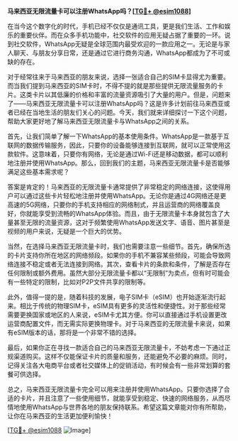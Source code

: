 **马来西亚无限流量卡可以注册WhatsApp吗？[[TG💪+ @esim1088](https://t.me/s/esim1088)]**

在当今这个数字化的时代，手机已经不仅仅是通讯工具，更是我们生活、工作和娱乐的重要伙伴。而在众多手机功能中，社交软件的应用无疑占据了重要的一环。说到社交软件，WhatsApp无疑是全球范围内最受欢迎的一款应用之一。无论是与家人聊天、与朋友分享日常，还是通过它进行商务沟通，WhatsApp都成为了不可或缺的存在。

对于经常往来于马来西亚的朋友来说，选择一张适合自己的SIM卡显得尤为重要。而当我们提到马来西亚的SIM卡时，不得不提的就是那些提供无限流量服务的卡片。这类卡片以其低廉的价格和丰富的流量资源吸引了大量的用户。但是，问题来了——马来西亚无限流量卡可以注册WhatsApp吗？这是许多计划前往马来西亚或者已经在当地生活的朋友们关心的问题。今天，我们就来详细探讨一下这个问题，帮助大家更好地了解马来西亚无限流量卡与WhatsApp之间的关系。

首先，让我们简单了解一下WhatsApp的基本使用条件。WhatsApp是一款基于互联网的数据传输服务，因此，只要你的设备能够连接到互联网，就可以正常使用这款软件。这意味着，只要你有网络，无论是通过Wi-Fi还是移动数据，都可以顺利地注册并使用WhatsApp。那么，回到我们的主题，马来西亚无限流量卡是否能够满足这些基本需求呢？

答案是肯定的！马来西亚的无限流量卡通常提供了非常稳定的网络连接，这使得用户可以通过这些卡片轻松地注册并使用WhatsApp。无论你是通过4G网络还是更高速的5G网络，只要你的手机支持相应的网络制式，并且运营商的网络覆盖良好，你就能享受到流畅的WhatsApp体验。而且，由于无限流量卡本身就包含了大量甚至无限的流量资源，这对于频繁使用WhatsApp发送文字、语音、图片甚至是视频的用户来说，无疑是一个巨大的优势。

当然，在选择马来西亚无限流量卡时，我们也需要注意一些细节。首先，确保所选的卡片支持你所在地区的网络频段。如果你的手机不兼容某些频段，可能会导致网络连接不稳定或者无法连接到网络。其次，查看卡片的条款和条件，了解是否存在任何限制或额外费用。虽然大部分无限流量卡都以“无限制”为卖点，但有时可能会有一些特定的限制，比如对P2P文件共享的限制等。

此外，值得一提的是，随着科技的发展，电子SIM卡（eSIM）也开始逐渐流行起来。相比于传统的物理SIM卡，eSIM具有更多的灵活性和便捷性。对于那些经常需要更换国家或地区的人来说，eSIM卡尤其方便。你可以直接通过手机设置更改运营商配置文件，而无需实际更换物理卡。对于马来西亚的无限流量卡来说，如果有eSIM版本的话，那将是一个非常不错的选择。

最后，如果你正在寻找一款适合自己的马来西亚无限流量卡，不妨考虑一下通过正规渠道购买。这样不仅能保证卡片的质量和服务，还能避免不必要的麻烦。同时，记得关注各大电商平台或者社交媒体上的促销活动，有时候会有一些非常划算的套餐可供选择。

总之，马来西亚无限流量卡完全可以用来注册并使用WhatsApp。只要你选择了合适的卡片，并且注意了一些使用细节，就能享受到稳定、快速的网络服务，从而尽情地使用WhatsApp与世界各地的朋友保持联系。希望这篇文章能对你有所帮助，让你在马来西亚的生活更加便利愉快！

[[TG💪+ @esim1088](https://t.me/s/esim1088) ![Image](https://i.postimg.cc/4NQfJmqS/Snipaste-2025-05-13-00-14-12.png)]